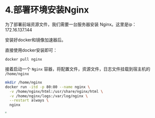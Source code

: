 # 4.部署环境安装Nginx

为了部署前端资源文件，我们需要一台服务器安装 Nginx。这里是ip：172.16.137.144

安装好docker和镜像加速器后。

直接使用docker安装即可：

```
docker pull nginx
```


接着启动一个 `Nginx` 容器，将配置文件，资源文件，日志文件挂载到宿主机的 `/home/nginx` 

```bash
mkdir /home/nginx
docker run -itd -p 80:80 --name nginx \
  -v /home/nginx/html:/usr/share/nginx/html \
  -v /home/nginx/logs:/var/log/nginx \
  --restart always \
  nginx
```

<img src="http://qiniu.zwhid.online//uPic/20-58-15-QUDyH6.png" style="zoom:33%;" />

